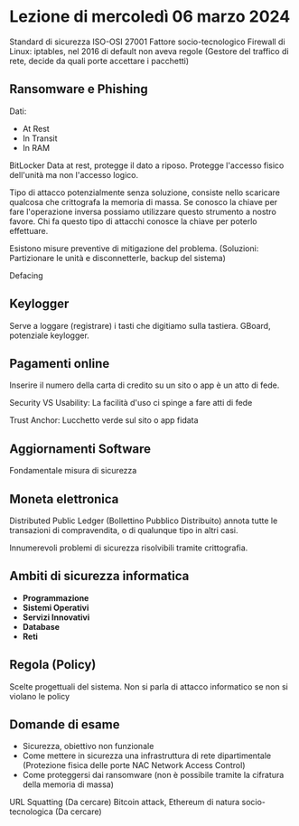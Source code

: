 # Lezione di mercoledì 06 marzo 2024

Standard di sicurezza ISO-OSI 27001
Fattore socio-tecnologico 
Firewall di Linux: iptables, nel 2016 di default non aveva regole (Gestore del traffico di rete, decide da quali porte accettare i pacchetti)

<!--
[Foto](img/Esempio.jpg)
-->

## Ransomware e Phishing

Dati:
- At Rest
- In Transit
- In RAM

BitLocker
Data at rest, protegge il dato a riposo. Protegge l'accesso fisico dell'unità ma non l'accesso logico.

Tipo di attacco potenzialmente senza soluzione, consiste nello scaricare qualcosa che crittografa la memoria di massa. Se conosco la chiave per fare l'operazione inversa possiamo utilizzare questo strumento a nostro favore. Chi fa questo tipo di attacchi conosce la chiave per poterlo effettuare.

Esistono misure preventive di mitigazione del problema.
(Soluzioni: Partizionare le unità e disconnetterle, backup del sistema)

Defacing 

## Keylogger

Serve a loggare (registrare) i tasti che digitiamo sulla tastiera.
GBoard, potenziale keylogger.

## Pagamenti online

Inserire il numero della carta di credito su un sito o app è un atto di fede.

Security VS Usability: 
La facilità d'uso ci spinge a fare atti di fede

Trust Anchor:
Lucchetto verde sul sito o app fidata

## Aggiornamenti Software

Fondamentale misura di sicurezza

## Moneta elettronica

Distributed Public Ledger
(Bollettino Pubblico Distribuito) annota tutte le transazioni di compravendita, o di qualunque tipo in altri casi.

Innumerevoli problemi di sicurezza risolvibili tramite crittografia.

## Ambiti di sicurezza informatica

- **Programmazione**
- **Sistemi Operativi**
- **Servizi Innovativi**
- **Database**
- **Reti**

## Regola (Policy)

Scelte progettuali del sistema.
Non si parla di attacco informatico se non si violano le policy

## Domande di esame

- Sicurezza, obiettivo non funzionale
- Come mettere in sicurezza una infrastruttura di rete dipartimentale (Protezione fisica delle porte NAC Network Access Control)
- Come proteggersi dai ransomware (non è possibile tramite la cifratura della memoria di massa)

URL Squatting (Da cercare)
Bitcoin attack, Ethereum di natura socio-tecnologica (Da cercare)